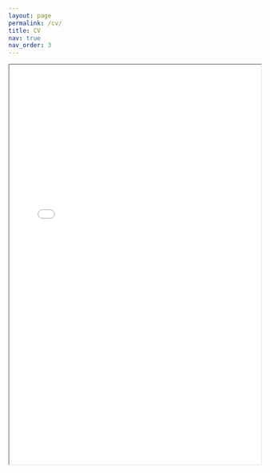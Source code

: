 ```yaml
---
layout: page
permalink: /cv/
title: CV
nav: true
nav_order: 3
---
```


<iframe src="assets/pdf/CV_Ratzanyel_Rincon.pdf" width="100%" height="800px">    </iframe>
